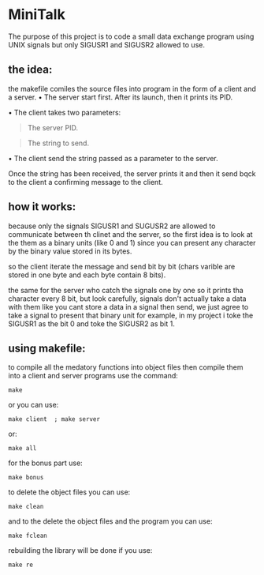 # MiniTalk
The purpose of this project is to code a small data exchange program using UNIX signals but only SIGUSR1 and SIGUSR2 allowed to use.

## the idea:
the makefile comiles the source files into  program in the form of a client and a server.
• The server  start first. After its launch, then it prints its PID.

• The client takes two parameters:

 > The server PID.

 > The string to send.
    
• The client send the string passed as a parameter to the server.

Once the string has been received, the server prints it and then it send bqck to the client a confirming message to the client.

## how it works:
because only the signals SIGUSR1 and SUGUSR2 are allowed to communicate between th clinet and the server, so the first idea is to look at the them as a binary units (like 0 and 1) since you can present any character by the binary value stored in its bytes.

so the client iterate the message and send bit by bit (chars varible are stored in one byte and each byte contain 8 bits).

the same for the server who catch the signals one by one so it prints tha character every 8 bit, but look carefully, signals don't actually take a data with them like you cant store a data in a signal then send, we just agree to take a signal to present that binary unit for example, in my project i toke the SIGUSR1 as the bit 0 and toke the SIGUSR2 as bit 1.

## using makefile:
to compile all the medatory functions into object files then compile them into a client and server programs use the command:

    make

or you can use:

    make client  ; make server
or:

    make all

for the bonus part use:

    make bonus

to delete the object files you can use:

    make clean

and to the delete the object files and the program you can use:

    make fclean 

rebuilding the library will be done if you use:

    make re

